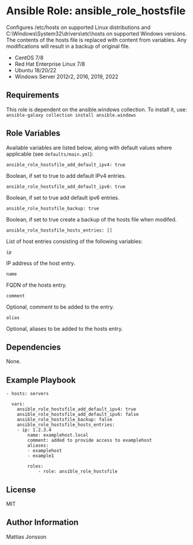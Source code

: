 Ansible Role: ansible_role_hostsfile
=========

Configures /etc/hosts on supported Linux distributions and C:\Windows\System32\drivers\etc\hosts on supported Windows versions. The contents of the hosts file is replaced with content from variables. Any modifications will result in a backup of original file.

<ul>
<li>CentOS 7/8
<li>Red Hat Enterprise Linux 7/8
<li>Ubuntu 18/20/22
<li>Windows Server 2012r2, 2016, 2019, 2022
</ul>

Requirements
------------

This role is dependent on the ansible.windows collection.
To install it, use: `ansible-galaxy collection install ansible.windows`

Role Variables
--------------

Available variables are listed below, along with default values where applicable (see `defaults/main.yml`):

    ansible_role_hostsfile_add_default_ipv4: true

Boolean, if set to true to add default IPv4 entries.  

    ansible_role_hostsfile_add_default_ipv6: true

Boolean, if set to true add default ipv6 entries.  

    ansible_role_hostsfile_backup: true

Boolean, if set to true create a backup of the hosts file when modifed.   

    ansible_role_hostsfile_hosts_entries: []

List of host entries consisting of the following variables:

    ip 

IP address of the host entry.  

    name
    
FQDN of the hosts entry.  

    comment

Optional, comment to be added to the entry.  

    alias 
    
Optional, aliases to be added to the hosts entry.  


Dependencies
------------

None.

Example Playbook
----------------

    - hosts: servers

      vars:
        ansible_role_hostsfile_add_default_ipv4: true
        ansible_role_hostsfile_add_default_ipv6: false
        ansible_role_hostsfile_backup: false
        ansible_role_hostsfile_hosts_entries:
        - ip: 1.2.3.4
            name: examplehost.local
            comment: added to provide access to examplehost
            aliases:
            - examplehost
            - example1

            roles:
                - role: ansible_role_hostsfile

License
-------

MIT

Author Information
------------------

Mattias Jonsson
